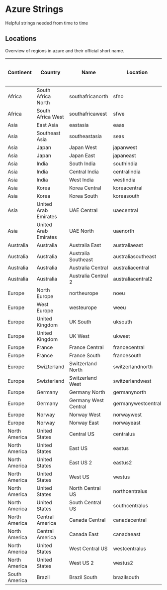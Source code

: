 # Azure Strings

Helpful strings needed from time to time

## Locations

Overview of regions in azure and their official short name.

| Continent     | Country              | Name                 | Location           | Short Name | Short Name (Country First) |
| ------------- | -------------------- | -------------------- | ------------------ | ---------- | -------------------------- |
| Africa        | South Africa North   | southafricanorth     | sfno               | sfno       |                            |
| Africa        | South Africa West    | southafricawest      | sfwe               | sfwe       |                            |
| Asia          | East Asia            | eastasia             | eaas               | asea       |                            |
| Asia          | Southeast Asia       | southeastasia        | seas               | assoea     |                            |
| Asia          | Japan                | Japan West           | japanwest          | jawe       | jawe                       |
| Asia          | Japan                | Japan East           | japaneast          | jaea       | jaea                       |
| Asia          | India                | South India          | southindia         | soin       | inso                       |
| Asia          | India                | Central India        | centralindia       | cnin       | incn                       |
| Asia          | India                | West India           | westindia          | wein       | inwe                       |
| Asia          | Korea                | Korea Central        | koreacentral       | krcn       | krcn                       |
| Asia          | Korea                | Korea South          | koreasouth         | krso       | krso                       |
| Asia          | United Arab Emirates | UAE Central          | uaecentral         | aecn       | aecn                       |
| Asia          | United Arab Emirates | UAE North            | uaenorth           | aeno       | aeno                       |
| Australia     | Australia            | Australia East       | australiaeast      | auea       | auea                       |
| Australia     | Australia            | Australia Southeast  | australiasoutheast | ause       | ause                       |
| Australia     | Australia            | Australia Central    | australiacentral   | aucn       | aucn                       |
| Australia     | Australia            | Australia Central 2  | australiacentral2  | aucn2      | aucn3                      |
| Europe        | North Europe         | northeurope          | noeu               | euno       |                            |
| Europe        | West Europe          | westeurope           | weeu               | euwe       |                            |
| Europe        | United Kingdom       | UK South             | uksouth            | ukso       | ukso                       |
| Europe        | United Kingdom       | UK West              | ukwest             | ukwe       | ukwe                       |
| Europe        | France               | France Central       | francecentral      | frcn       | frcn                       |
| Europe        | France               | France South         | francesouth        | frso       | frso                       |
| Europe        | Swizterland          | Switzerland North    | switzerlandnorth   | chno       | chno                       |
| Europe        | Swizterland          | Switzerland West     | switzerlandwest    | chwe       | chwe                       |
| Europe        | Germany              | Germany North        | germanynorth       | deno       | deno                       |
| Europe        | Germany              | Germany West Central | germanywestcentral | dewecn     | dewecn                     |
| Europe        | Norway               | Norway West          | norwaywest         | nowe       | nowe                       |
| Europe        | Norway               | Norway East          | norwayeast         | noea       | noea                       |
| North America | United States        | Central US           | centralus          | cnus       | uscn                       |
| North America | United States        | East US              | eastus             | eaus       | usea                       |
| North America | United States        | East US 2            | eastus2            | eaus2      | usea2                      |
| North America | United States        | West US              | westus             | weus       | uswe                       |
| North America | United States        | North Central US     | northcentralus     | nocnus     | usnocn                     |
| North America | United States        | South Central US     | southcentralus     | socnus     | ussocn                     |
| North America | Central America      | Canada Central       | canadacentral      | cacn       | cacn                       |
| North America | Central America      | Canada East          | canadaeast         | caea       | caea                       |
| North America | United States        | West Central US      | westcentralus      | wecnus     | uswecn                     |
| North America | United States        | West US 2            | westus2            | weus2      | uswe2                      |
| South America | Brazil               | Brazil South         | brazilsouth        | brso       | brso                       |
